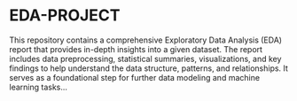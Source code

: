 # EDA-PROJECT
This repository contains a comprehensive Exploratory Data Analysis (EDA) report that provides in-depth insights into a given dataset. The report includes data preprocessing, statistical summaries, visualizations, and key findings to help understand the data structure, patterns, and relationships. It serves as a foundational step for further data modeling and machine learning tasks...
